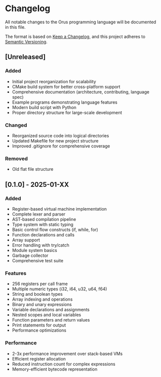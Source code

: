 # Changelog

All notable changes to the Orus programming language will be documented in this file.

The format is based on [Keep a Changelog](https://keepachangelog.com/en/1.0.0/),
and this project adheres to [Semantic Versioning](https://semver.org/spec/v2.0.0.html).

## [Unreleased]

### Added
- Initial project reorganization for scalability
- CMake build system for better cross-platform support
- Comprehensive documentation (architecture, contributing, language spec)
- Example programs demonstrating language features
- Modern build script with Python
- Proper directory structure for large-scale development

### Changed
- Reorganized source code into logical directories
- Updated Makefile for new project structure
- Improved .gitignore for comprehensive coverage

### Removed
- Old flat file structure

## [0.1.0] - 2025-01-XX

### Added
- Register-based virtual machine implementation
- Complete lexer and parser
- AST-based compilation pipeline
- Type system with static typing
- Basic control flow constructs (if, while, for)
- Function declarations and calls
- Array support
- Error handling with try/catch
- Module system basics
- Garbage collector
- Comprehensive test suite

### Features
- 256 registers per call frame
- Multiple numeric types (i32, i64, u32, u64, f64)
- String and boolean types
- Array indexing and operations
- Binary and unary expressions
- Variable declarations and assignments
- Nested scopes and local variables
- Function parameters and return values
- Print statements for output
- Performance optimizations

### Performance
- 2-3x performance improvement over stack-based VMs
- Efficient register allocation
- Reduced instruction count for complex expressions
- Memory-efficient bytecode representation
